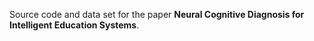 Source code and data set for the paper **Neural Cognitive Diagnosis for Intelligent Education Systems**.
